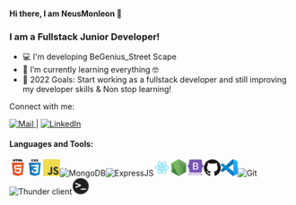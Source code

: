#### Hi there, I am NeusMonleon 👋

### I am a Fullstack Junior Developer!

* 💻 I'm developing BeGenius_Street Scape
* 🌱 I’m currently learning everything 🤓
* 🔭 2022 Goals: Start working as a fullstack developer and still improving my developer skills & Non stop learning!

Connect with me:

<a href="neusmonleon@gmail.com "> <img src="https://mdmdeals.com/wp-content/uploads/2019/07/Mail-icon.png" alt="Mail" width="30" href="neusmonleon@gmail.com ">
 </a> | <a href="www.linkedin.com/in/neus-monleon"> <img src="https://cdn-icons-png.flaticon.com/512/174/174857.png" alt="LinkedIn" width="30" href="www.linkedin.com/in/neus-monleon">
 </a> 



#### Languages and Tools:
<img src="https://raw.githubusercontent.com/github/explore/80688e429a7d4ef2fca1e82350fe8e3517d3494d/topics/html/html.png" alt="HTML5" width="30"/><img src="https://raw.githubusercontent.com/github/explore/80688e429a7d4ef2fca1e82350fe8e3517d3494d/topics/css/css.png" alt="CSS3" width="30"/><img src="https://raw.githubusercontent.com/github/explore/80688e429a7d4ef2fca1e82350fe8e3517d3494d/topics/javascript/javascript.png" alt="Javascript" width="30"/><img src="https://camo.githubusercontent.com/29a942d5b4d90d058090fa0bdb8722711d0905a11cd98e3a9e9b2a94031f31f4/68747470733a2f2f696e66696e617070732e636f6d2f77702d636f6e74656e742f75706c6f6164732f323031382f31302f6d6f6e676f64622d6c6f676f2e706e67" alt="MongoDB" width="30"/><img src="https://camo.githubusercontent.com/b781e4e3cb62aea137020cdcffd9bcebc1a28ad24131af05515c3cb4dfc20fe5/68747470733a2f2f69322e77702e636f6d2f7777772e6d656d656e746f746563682e696e2f6173736574732f696d616765732f69636f6e732f657870726573732e706e67" alt="ExpressJS" width="30"/><img src="https://raw.githubusercontent.com/github/explore/80688e429a7d4ef2fca1e82350fe8e3517d3494d/topics/react/react.png" alt="React" width="30"/><img src="https://raw.githubusercontent.com/github/explore/80688e429a7d4ef2fca1e82350fe8e3517d3494d/topics/nodejs/nodejs.png" alt="NodeJS" width="30"/><img src="https://raw.githubusercontent.com/devicons/devicon/master/icons/bootstrap/bootstrap-plain-wordmark.svg" alt="Bootstrap" width="30"/><img src="https://raw.githubusercontent.com/github/explore/78df643247d429f6cc873026c0622819ad797942/topics/github/github.png" alt="Github" width="30"/><img src="https://raw.githubusercontent.com/github/explore/80688e429a7d4ef2fca1e82350fe8e3517d3494d/topics/visual-studio-code/visual-studio-code.png" alt="Visual Stuio Code" width="30"/><img src="https://camo.githubusercontent.com/47cd0920c9ebf3e63629b9144378b8f821f2eec0d6792e79e0b7f723147be762/68747470733a2f2f7777772e696e6e65727a61757275732e636f6d2f77702d636f6e74656e742f75706c6f6164732f323032302f30382f4c6f676f2d64652d4769742e706e67" alt="Git" width="30"/><img src="https://rangav.gallerycdn.vsassets.io/extensions/rangav/vscode-thunder-client/1.9.1/1629226491411/Microsoft.VisualStudio.Services.Icons.Default" alt="Thunder client" width="30"/><img src="https://raw.githubusercontent.com/github/explore/80688e429a7d4ef2fca1e82350fe8e3517d3494d/topics/terminal/terminal.png" alt="Terminal" width="30"/>






